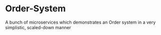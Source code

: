 # Order-System
A bunch of microservices which demonstrates an Order system in a very simplistic, scaled-down manner
